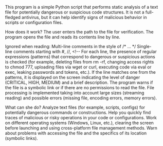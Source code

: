 This program is a simple Python script that performs static analysis of a text file for potentially dangerous or suspicious code structures. It is not a full-fledged antivirus, but it can help identify signs of malicious behavior in scripts or configuration files.

How does it work?
The user enters the path to the file for verification. The program opens the file and reads its contents line by line.

Ignored when reading:
Multi-line comments in the style of /* ... */
Single-line comments starting with #, //, <!--
For each line, the presence of regular expressions (patterns) that correspond to dangerous or suspicious actions is checked (for example, deleting files from rm -rf, changing access rights to chmod 777, uploading files via wget or curl, executing code via eval or exec, leaking passwords and tokens, etc.). If the line matches one from the patterns, it is displayed on the screen indicating the level of danger (CRITICAL, HIGH, MEDIUM) and a brief description.
The program warns if the file is a symbolic link or if there are no permissions to read the file.
File processing is implemented taking into account large sizes (streaming reading) and possible errors (missing file, encoding errors, memory errors).

What can she do?
Analyze text files (for example, scripts, configs) for potentially dangerous commands or constructions. Help you quickly find traces of malicious or risky operations in your code or configurations. Work on different operating systems (Windows, Linux, etc.), clearing the screen before launching and using cross-platform file management methods. Warn about problems with accessing the file and the specifics of its location (symbolic links).
